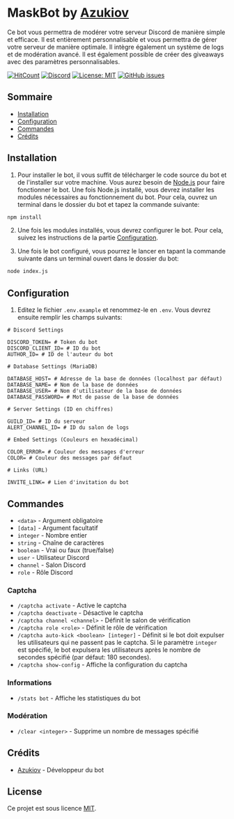 # MaskBot by [Azukiov](https://github.com/Azukiov)

Ce bot vous permettra de modérer votre serveur Discord de manière simple et efficace. Il est entièrement personnalisable et vous permettra de gérer votre serveur de manière optimale. Il intègre également un système de logs et de modération avancé. Il est également possible de créer des giveaways avec des paramètres personnalisables. 


[![HitCount](https://hits.dwyl.com/Azukiov/MaskBot.svg)](https://hits.dwyl.com/Azukiov/MaskBot)
[![Discord](https://img.shields.io/discord/863498186715037746?color=7289da&logo=discord&logoColor=white)](https://discord.gg/YfdEgx5yzF)
[![License: MIT](https://img.shields.io/badge/License-MIT-yellow.svg)](LICENSE)
[![GitHub issues](https://img.shields.io/github/issues/Azukiov/MaskBot)](https://github.com/Azukiov/MaskBot/issues)

## Sommaire

- [Installation](#installation)
- [Configuration](#configuration)
- [Commandes](#commandes)
- [Crédits](#crédits)

## Installation

1. Pour installer le bot, il vous suffit de télécharger le code source du bot et de l'installer sur votre machine. Vous aurez besoin de [Node.js](https://nodejs.org/en/) pour faire fonctionner le bot. Une fois Node.js installé, vous devrez installer les modules nécessaires au fonctionnement du bot. Pour cela, ouvrez un terminal dans le dossier du bot et tapez la commande suivante:

```bash
npm install
```

2. Une fois les modules installés, vous devrez configurer le bot. Pour cela, suivez les instructions de la partie [Configuration](#configuration).

3. Une fois le bot configuré, vous pourrez le lancer en tapant la commande suivante dans un terminal ouvert dans le dossier du bot:

```bash
node index.js
```

## Configuration

1. Editez le fichier `.env.example` et renommez-le en `.env`. Vous devrez ensuite remplir les champs suivants:

```env
# Discord Settings

DISCORD_TOKEN= # Token du bot
DISCORD_CLIENT_ID= # ID du bot
AUTHOR_ID= # ID de l'auteur du bot

# Database Settings (MariaDB)

DATABASE_HOST= # Adresse de la base de données (localhost par défaut) 
DATABASE_NAME= # Nom de la base de données
DATABASE_USER= # Nom d'utilisateur de la base de données
DATABASE_PASSWORD= # Mot de passe de la base de données

# Server Settings (ID en chiffres)

GUILD_ID= # ID du serveur
ALERT_CHANNEL_ID= # ID du salon de logs

# Embed Settings (Couleurs en hexadécimal)

COLOR_ERROR= # Couleur des messages d'erreur
COLOR= # Couleur des messages par défaut

# Links (URL)

INVITE_LINK= # Lien d'invitation du bot
```

## Commandes

- `<data>` - Argument obligatoire
- `[data]` - Argument facultatif
- `integer` - Nombre entier
- `string` - Chaîne de caractères
- `boolean` - Vrai ou faux (true/false)
- `user` - Utilisateur Discord
- `channel` - Salon Discord
- `role` - Rôle Discord

### Captcha

- `/captcha activate` - Active le captcha
- `/captcha deactivate` - Désactive le captcha
- `/captcha channel <channel>` - Définit le salon de vérification
- `/captcha role <role>` - Définit le rôle de vérification
- `/captcha auto-kick <boolean> [integer]` - Définit si le bot doit expulser les utilisateurs qui ne passent pas le captcha. Si le paramètre `integer` est spécifié, le bot expulsera les utilisateurs après le nombre de secondes spécifié (par défaut: 180 secondes).
- `/captcha show-config` - Affiche la configuration du captcha

### Informations

- `/stats bot` - Affiche les statistiques du bot

### Modération

- `/clear <integer>` - Supprime un nombre de messages spécifié


## Crédits

- [Azukiov](https://github.com/Azukiov) - Développeur du bot

## License

Ce projet est sous licence [MIT](LICENSE).